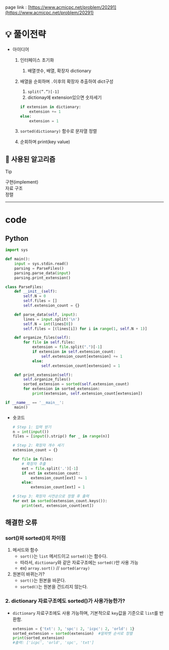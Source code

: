 page link : [https://www.acmicpc.net/problem/20291](https://www.acmicpc.net/problem/20291)


# 💡 풀이전략

- 아이디어
    1. 인터페이스 초기화
        1. 배열갯수, 배열, 확장자 dictionary
    2. 배열을 순회하며 `.`이후의 확장자 추출하여 dict구성
        1. `split(”.”)[-1]`
        2. dictionay에 extension있으면 숫자세기
        
        ```python
        if extension in dictionary:
            extension += 1
        else:
            extension = 1
        ```
        
    3. `sorted(dictionary)` 함수로 문자열 정렬
    4. 순회하며 print(key value)

## 🎨 사용된 알고리즘

> [!tip]
> 구현(implement)<br>
> 자료 구조<br>
> 정렬

---

# code

## Python

```python
import sys

def main():
    input = sys.stdin.read()
    parsing = ParseFiles()
    parsing.parse_data(input)
    parsing.print_extension()

class ParseFiles:
    def __init__(self):
        self.N = 0
        self.files = []
        self.extension_count = {}

    def parse_data(self, input):
        lines = input.split('\n')
        self.N = int(lines[0])
        self.files = [(lines[i]) for i in range(1, self.N + 1)]

    def organize_files(self):
        for file in self.files:
            extension = file.split(".")[-1]
            if extension in self.extension_count:
                self.extension_count[extension] += 1
            else:
                self.extension_count[extension] = 1

    def print_extension(self):
        self.organize_files()
        sorted_extension = sorted(self.extension_count)
        for extension in sorted_extension:
            print(extension, self.extension_count[extension])

if __name__ == '__main__':
    main()
```

- 숏코드
    
    ```python
    # Step 1: 입력 받기
    n = int(input())
    files = [input().strip() for _ in range(n)]
    
    # Step 2: 확장자 개수 세기
    extension_count = {}
    
    for file in files:
        # 확장자 추출
        ext = file.split('.')[-1]
        if ext in extension_count:
            extension_count[ext] += 1
        else:
            extension_count[ext] = 1
    
    # Step 3: 확장자 사전순으로 정렬 후 출력
    for ext in sorted(extension_count.keys()):
        print(ext, extension_count[ext])
    ```
    

## 해결한 오류

### sort()와 sorted()의 차이점

1. 메서드와 함수
    - `sort()`는 `list` 메서드이고 `sorted()`는 함수다.
    - 따라서, `dictionary`와 같은 자료구조에는 `sorted()`만 사용 가능
    - ex) `array.sort()`  // `sorted(array)`
2. 원본이 바뀌는가?
    - `sort()`는 원본을 바꾼다.
    - `sorted()`는 원본을 건드리지 않는다.

### 2. dictionary 자료구조에도 sorted()가 사용가능한가?

- `dictionary` 자료구조에도 사용 가능하며, 기본적으로 `key`값을 기준으로 `list`를 반환함.
    
    ```python
    extension = {'txt': 3, 'spc': 2, 'icpc': 2, 'orld': 1}
    sorted_extension = sorted(extension)  #알파벳 순서로 정렬
    print(sorted_extension)
    #출력: ['icpc', 'orld', 'spc', 'txt']
    ```
